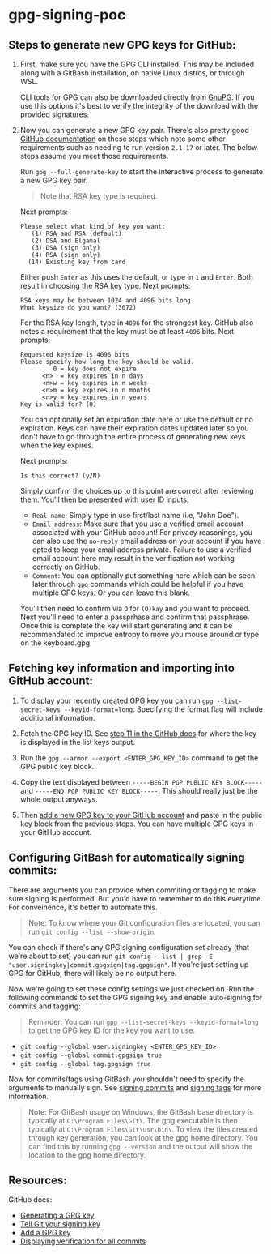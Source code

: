# **gpg-signing-poc**

## **Steps to generate new GPG keys for GitHub:**

1. First, make sure you have the GPG CLI installed. This may be included along with a GitBash installation, on native Linux distros, or through WSL. 

    CLI tools for GPG can also be downloaded directly from [GnuPG](https://www.gnupg.org/download/). If you use this options it's best to verify the integrity of the download with the provided signatures.

2. Now you can generate a new GPG key pair. There's also pretty good [GitHub documentation](https://docs.github.com/en/authentication/managing-commit-signature-verification/generating-a-new-gpg-key#generating-a-gpg-key) on these steps which note some other requirements such as needing to run version `2.1.17` or later. The below steps assume you meet those requirements.

    Run `gpg --full-generate-key` to start the interactive process to generate a new GPG key pair.

    > Note that RSA key type is required.

    Next prompts:

    ```
    Please select what kind of key you want:
       (1) RSA and RSA (default)
       (2) DSA and Elgamal
       (3) DSA (sign only)
       (4) RSA (sign only)
      (14) Existing key from card
    ```
    
    Either push `Enter` as this uses the default, or type in `1` and `Enter`. Both result in choosing the RSA     key type. Next prompts:
    
    ```
    RSA keys may be between 1024 and 4096 bits long.
    What keysize do you want? (3072)
    ```

    For the RSA key length, type in `4096` for the strongest key. GitHub also notes a requirement that the key     must be at least `4096` bits. Next prompts:
    
    ```
    Requested keysize is 4096 bits
    Please specify how long the key should be valid.
             0 = key does not expire
          <n>  = key expires in n days
          <n>w = key expires in n weeks
          <n>m = key expires in n months
          <n>y = key expires in n years
    Key is valid for? (0)
    ```
    
    You can optionally set an expiration date here or use the default or no expiration. Keys can have their     expiration dates updated later so you don't have to go through the entire process of generating new keys     when the key expires.
    
    Next prompts:
    
    ```
    Is this correct? (y/N)
    ```
    
    Simply confirm the choices up to this point are correct after reviewing them. You'll then be presented with     user ID inputs:
    - `Real name`: Simply type in use first/last name (i.e, "John Doe").
    - `Email address`: Make sure that you use a verified email account associated with your GitHub account! For     privacy reasonings, you can also use the `no-reply` email address on your account if you have opted to keep     your email address private. Failure to use a verified email account here may result in the verification not     working correctly on GitHub.
    - `Comment`: You can optionally put something here which can be seen later through `gpg` commands which     could be helpful if you have multiple GPG keys. Or you can leave this blank.
    
    You'll then need to confirm via `O` for `(O)kay` and you want to proceed. Next you'll need to enter a     passprhase and confirm that passphrase. Once this is complete the key will start generating and it can be     recommendated to improve entropy to move you mouse around or type on the keyboard.gpg

## **Fetching key information and importing into GitHub account:**

1. To display your recently created GPG key you can run `gpg --list-secret-keys --keyid-format=long`. Specifying the format flag will include additional information.

2. Fetch the GPG key ID. See [step 11 in the GitHub docs](https://docs.github.com/en/authentication/managing-commit-signature-verification/generating-a-new-gpg-key#generating-a-gpg-key) for where the key is displayed in the list keys output.

3. Run the `gpg --armor --export <ENTER_GPG_KEY_ID>` command to get the GPG public key block.

4. Copy the text displayed between `-----BEGIN PGP PUBLIC KEY BLOCK-----` and `-----END PGP PUBLIC KEY BLOCK-----`. This should really just be the whole output anyways.

5. Then [add a new GPG key to your GitHub account](https://docs.github.com/en/authentication/managing-commit-signature-verification/adding-a-gpg-key-to-your-github-account) and paste in the public key block from the previous steps. You can have multiple GPG keys in your GitHub account.

## **Configuring GitBash for automatically signing commits:**

There are arguments you can provide when commiting or tagging to make sure signing is performed. But you'd have to remember to do this everytime. For conveinence, it's better to automate this.

> Note: To know where your Git configuration files are located, you can run `git config --list --show-origin`.

You can check if there's any GPG signing configuration set already (that we're about to set) you can run `git config --list | grep -E "user.signingkey|commit.gpgsign|tag.gpgsign"`. If you're just setting up GPG for GitHub, there will likely be no output here. 

Now we're going to set these config settings we just checked on. Run the following commands to set the GPG signing key and enable auto-signing for commits and tagging:

> Reminder: You can run `gpg --list-secret-keys --keyid-format=long` to get the GPG key ID for the key you want to use.

- `git config --global user.signingkey <ENTER_GPG_KEY_ID>`
- `git config --global commit.gpgsign true`
- `git config --global tag.gpgsign true`

Now for commits/tags using GitBash you shouldn't need to specify the arguments to manually sign. See  [signing commits](https://docs.github.com/en/authentication/managing-commit-signature-verification/signing-commits) and [signing tags](https://docs.github.com/en/authentication/managing-commit-signature-verification/signing-tags) for more information.

> Note: For GitBash usage on Windows, the GitBash base directory is typically at `C:\Program Files\Git\`. The gpg executable is then typically at `C:\Program Files\Git\usr\bin\`. To view the files created through key generation, you can look at the gpg home directory. You can find this by running `gpg --version` and the output will show the location to the gpg home directory.

## **Resources:**

GitHub docs:
- [Generating a GPG key](https://docs.github.com/en/authentication/managing-commit-signature-verification/generating-a-new-gpg-key)
- [Tell Git your signing key](https://docs.github.com/en/authentication/managing-commit-signature-verification/telling-git-about-your-signing-key)
- [Add a GPG key](https://docs.github.com/en/authentication/managing-commit-signature-verification/adding-a-gpg-key-to-your-github-account)
- [Displaying verification for all commits](https://docs.github.com/en/authentication/managing-commit-signature-verification/displaying-verification-statuses-for-all-of-your-commits)